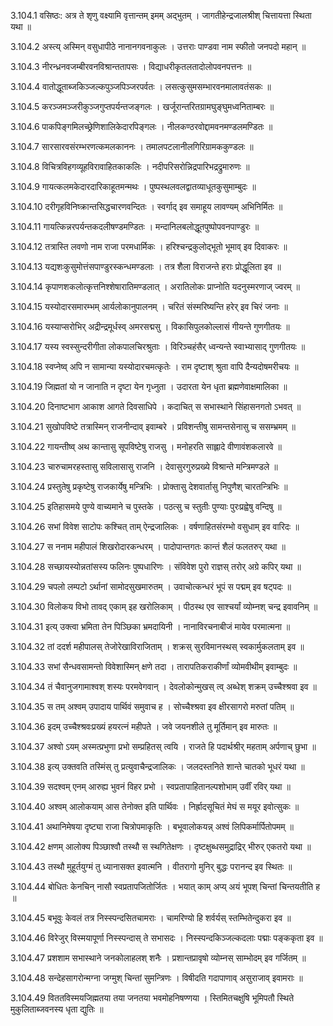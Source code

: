 3.104.1
वसिष्ठः:
अत्र ते शृणु वक्ष्यामि वृत्तान्तम् इमम् अद्भुतम् ।
जागतीहेन्द्रजालश्रीश् चित्तायत्ता स्थिता यथा ॥


3.104.2
अस्त्य् अस्मिन् वसुधापीठे नानानगवनाकुलः ।
उत्तराः पाण्डवा नाम स्फीतो जनपदो महान् ॥


3.104.3
नीरन्ध्रनवजम्बीरवनविश्रान्ततापसः ।
विद्याधरीकृतलतादोलोपवनपत्तनः ॥


3.104.4
वातोद्धूताब्जकिञ्जल्कपुञ्जपिञ्जरपर्वतः ।
लसत्कुसुमसम्भारवनमालावतंसकः ॥


3.104.5
करञ्जमञ्जरीकुञ्जगुप्तपर्यन्तजङ्गलः ।
खर्जूरान्तरितग्रामघुङ्घुमध्वनिताम्बरः ॥


3.104.6
पाकपिङ्गमिलच्छ्रेणिशालिकेदारपिङ्गलः ।
नीलकण्ठरवोद्दामवनमण्डलमण्डितः ॥


3.104.7
सारसारवसंरम्भरणत्कमलकाननः ।
तमालपटलानीलगिरिग्रामककुण्डलः ॥


3.104.8
विचित्रविहगव्यूहविरावाहितकाकलिः ।
नदीपरिसरोन्निद्रपारिभद्रद्रुमारुणः ॥


3.104.9
गायत्कलमकेदारदारिकाहूतमन्मथः ।
पुष्पस्थलवलद्वातव्याधूतकुसुमाम्बुदः ॥


3.104.10
दरीगृहविनिष्क्रान्तसिद्धचारणवन्दितः ।
स्वर्गाद् इव समाहूय लावण्यम् अभिनिर्मितः ॥


3.104.11
गायत्किन्नरपर्यन्तकदलीषण्डमण्डितः ।
मन्दानिलबलोद्धूतपुष्पोपवनपाण्डुरः ॥


3.104.12
तत्रास्ति लवणो नाम राजा परमधार्मिकः ।
हरिश्चन्द्रकुलोद्भूतो भूमाव् इव दिवाकरः ॥


3.104.13
यद्यशःकुसुमोत्तंसपाण्डुरस्कन्धमण्डलाः ।
तत्र शैला विराजन्ते हराः प्रोद्धूलिता इव ॥


3.104.14
कृपाणशकलोत्कृत्तनिश्शेषारातिमण्डलात् ।
अरातिलोकः प्राप्नोति यदनुस्मरणाज् ज्वरम् ॥


3.104.15
यस्योदारसमारम्भम् आर्यलोकानुपालनम् ।
चरितं संस्मरिष्यन्ति हरेर् इव चिरं जनाः ॥


3.104.16
यस्याप्सरोभिर् अद्रीन्द्रमूर्धस्व् अमरसद्मसु ।
विकासिपुलकोल्लासं गीयन्ते गुणगीतयः ॥


3.104.17
यस्य स्वस्सुन्दरीगीता लोकपालचिरश्रुताः ।
विरिञ्चहंसैर् ध्वन्यन्ते स्वाभ्यासाद् गुणगीतयः ॥


3.104.18
स्वप्नेष्व् अपि न सामान्या यस्योदारचमत्कृतेः ।
राम दृष्टाश् श्रुता वापि दैन्यदोषमरीचयः ॥


3.104.19
जिह्मतां यो न जानाति न दृष्टा येन गृध्नुता ।
उदारता येन धृता ब्रह्मणेवाक्षमालिका ॥


3.104.20
दिनाष्टभाग आकाश आगते दिवसाधिपे ।
कदाचित् स सभास्थाने सिंहासनगतो ऽभवत् ॥


3.104.21
सुखोपविष्टे तत्रास्मिन् राजनीन्दाव् इवाम्बरे ।
प्रविशन्तीषु सामन्तसेनासु च ससम्भ्रमम् ॥


3.104.22
गायन्तीष्व् अथ कान्तासु सूपविष्टेषु राजसु ।
मनोहरति साह्लादे वीणावंशकलारवे ॥


3.104.23
चारुचामरहस्तासु सविलासासु राजनि ।
देवासुरगुरुप्रख्ये विश्रान्ते मन्त्रिमण्डले ॥


3.104.24
प्रस्तुतेषु प्रकृष्टेषु राजकार्येषु मन्त्रिभिः ।
प्रोक्तासु देशवार्तासु निपुणैश् चारतन्त्रिभिः ॥


3.104.25
इतिहासमये पुण्ये वाच्यमाने च पुस्तके ।
पठत्सु च स्तुतीः पुण्याः पुरःप्रह्वेषु वन्दिषु ॥


3.104.26
सभां विवेश साटोपः कश्चित् ताम् ऐन्द्रजालिकः ।
वर्षणाहितसंरम्भो वसुधाम् इव वारिदः ॥


3.104.27
स ननाम महीपालं शिखरोदारकन्धरम् ।
पादोपान्तगतः कान्तं शैलं फलतरुर् यथा ॥


3.104.28
सच्छायस्योन्नतांसस्य फलिनः पुष्पधारिणः ।
संविवेश पुरो राज्ञस् तरोर् अग्रे कपिर् यथा ॥


3.104.29
चपलो लम्पटो ऽर्थानां सामोदसुखमारुतम् ।
उवाचोत्कन्धरं भूपं स पद्मम् इव षट्पदः ॥


3.104.30
विलोकय विभो तावद् एकाम् इह खरोलिकाम् ।
पीठस्थ एव साश्चर्यां व्योम्नश् चन्द्र इवावनिम् ॥


3.104.31
इत्य् उक्त्वा भ्रमिता तेन पिञ्छिका भ्रमदायिनी ।
नानाविरचनाबीजं मायेव परमात्मना ॥


3.104.32
तां ददर्श महीपालस् तेजोरेखाविराजिताम् ।
शक्रस् सुरविमानस्थस् स्वकार्मुकलताम् इव ॥


3.104.33
सभां सैन्धवसामन्तो विवेशास्मिन् क्षणे तदा ।
तारापतिकराकीर्णां व्योमवीथीम् इवाम्बुदः ॥


3.104.34
तं चैवानुजगामाश्वश् शस्यः परमवेगवान् ।
देवलोकोन्मुखस् त्व् अब्धेश् शक्रम् उच्चैश्श्रवा इव ॥


3.104.35
स तम् अश्वम् उपादाय पार्थिवं समुवाच ह ।
सोच्चैश्श्रवा इव क्षीरसागरो मरुतां पतिम् ॥


3.104.36
इदम् उच्चैश्श्रवःप्रख्यं हयरत्नं महीपते ।
जवे जयनशीले तु मूर्तिमान् इव मारुतः ॥


3.104.37
अश्वो ऽयम् अस्मत्प्रभुणा प्रभो सम्प्रहितस् त्वयि ।
राजते हि पदार्थश्रीर् महताम् अर्पणाच् छुभा ॥


3.104.38
इत्य् उक्तवति तस्मिंस् तु प्रत्युवाचैन्द्रजालिकः ।
जलदस्तनिते शान्ते चातको भूधरं यथा ॥


3.104.39
सदश्वम् एनम् आरुह्य भुवनं विहर प्रभो ।
स्वप्रतापाहितानल्पशोभाम् उर्वीं रविर् यथा ॥


3.104.40
अश्वम् आलोकयाम् आस तेनोक्त इति पार्थिवः ।
निर्ह्रादसूचितं मेघं स मयूर इवोत्सुकः ॥


3.104.41
अथानिमेषया दृष्ट्या राजा चित्रोपमाकृतिः ।
बभूवालोकयन्न् अश्वं लिपिकर्मार्पितोपमम् ॥


3.104.42
क्षणम् आलोक्य पिञ्छाश्वौ तस्थौ स स्थगितेक्षणः ।
दृष्टक्षुब्धसमुद्राद्रिर् भीरुर् एकतरो यथा ॥


3.104.43
तस्थौ मुहूर्तयुग्मं तु ध्यानासक्त इवात्मनि ।
वीतरागो मुनिर् बुद्धः परानन्द इव स्थितः ॥


3.104.44
बोधितः केनचिन् नासौ स्वप्रतापजितोर्जितः ।
भयात् काम् अप्य् अयं भूपश् चिन्तां चिन्तयतीति ह ॥


3.104.45
बभूवुः केवलं तत्र निस्स्पन्दसितचामराः ।
चामरिण्यो हि शर्वर्यस् स्तम्भितेन्दुकरा इव ॥


3.104.46
विरेजुर् विस्मयापूर्णा निस्स्पन्दास् ते सभासदः ।
निस्स्पन्दकिञ्जल्कदलाः पद्माः पङ्ककृता इव ॥


3.104.47
प्रशशाम सभास्थाने जनकोलाहलश् शनैः ।
प्रशान्तप्रावृषो व्योम्नस् साम्भोदम् इव गर्जितम् ॥


3.104.48
सन्देहसागरोन्मग्ना जग्मुश् चिन्तां सुमन्त्रिणः ।
विषीदति गदापाणाव् असुराजाव् इवामराः ॥


3.104.49
विततविस्मयजिह्मतया तया जनतया भवमोहनिषण्णया ।
स्तिमितचक्षुषि भूमिपतौ स्थिते मुकुलिताब्जवनस्य धृता द्युतिः ॥

